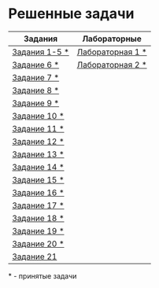 # Решенные задачи

| Задания | Лабораторные |
|---------|--------------|
| [Задания 1-5 *](Tasks/Task1-5/task1-5.cpp) | [Лабораторная 1 *](Labs/Lab1/report1.md)|
| [Задание 6 *](Tasks/Task6/task6.cpp) | [Лабораторная 2 *](Labs/Lab2/report2.md)|
| [Задание 7 *](Tasks/Task7/task7.cpp) |
| [Задание 8 *](Tasks/Task8/task8.cpp) |
| [Задание 9 *](Tasks/Task9/task9.cpp) |
| [Задание 10 *](Tasks/Task10/task10.cpp) |
| [Задание 11 *](Tasks/Task11/task11.cpp) |
| [Задание 12 *](Tasks/Task12/task12.cpp) |
| [Задание 13 *](Tasks/Task13/task13.cpp) |
| [Задание 14 *](Tasks/Task14/task14.cpp) |
| [Задание 15 *](Tasks/Task15/task15.cpp) |
| [Задание 16 *](Tasks/Task16/task16.cpp) |
| [Задание 17 *](Tasks/Task17/task17.cpp) |
| [Задание 18 *](Tasks/Task18/task18.cpp) |
| [Задание 19 *](Tasks/Task19/task19.cpp) |
| [Задание 20 *](Tasks/Task20/task20.cpp) |
| [Задание 21](Tasks/Task21/task21.cpp) |

\* - принятые задачи
